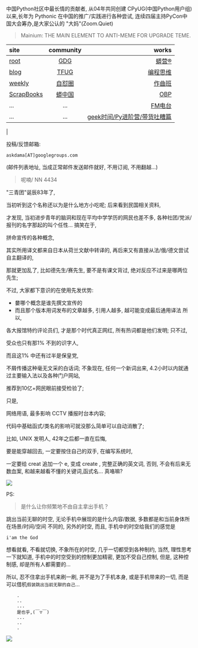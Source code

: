 中国Python社区中最长情的贡献者, 从04年共同创建 CPyUG(中国Python用户组)以来,长年为 Pythonic 在中国的推广/实践进行各种尝试, 连续四届主持PyCon中国大会筹办,是大家公认的 "大妈"(Zoom.Quiet)

> Mainium: THE MAIN ELEMENT TO ANTI-MEME FOR UPGRADE TEME.

| site | community | works |
| :-----| :----: | ----: |
| [root](http://zoomquiet.io/) | [GDG](https://blog.zhgdg.org/) | [蟒营®](https://doc.101.camp/) |
| [blog](https://blog.zoomquiet.io/pages/zoomquiet.html) | [TFUG](http://zh.tfug.world/) | [编程思维](https://py.101.camp/) |
| [weekly](http://weekly.pychina.org/) | [自怼圈](https://du.101.camp/) | [作曲班](https://mu.101.camp/) |
| [ScrapBooks](https://zoomquiet.io/collection.html) | [蟒中国](https://pychina.org/) | [OBP](https://zoomquiet.io/obp/index.html) |
| ... | ... | [FM电台](https://fm.101.camp/) |
| ... | ... | [geek时间/Py进阶营/带货吐糟篇](https://fm.101.camp/2020/geek2py-dama.html) 
 |


投稿/反馈邮箱:

    askdama[AT]googlegroups.com

(邮件列表地址, 
当成正常邮件发送邮件就好, 不用订阅, 不用翻越...)

> 呢喃/ NN 4434




"三青团"诞辰83年了,

当初听到这个名称还以为是什么地方小吃呢;
后来看到民国相关资料,

才发现,
当初进步青年的脑洞和现在平均中学学历的网民也差不多,
各种社团/党派/报刊的名字那起的叫个任性...
搞笑在于,

拼命宣传的各种概念,

其实所用译文都来自日本从荷兰文献中转译的,
再后来又有直接从法/俄/德文尝试自主翻译的,

那就更加乱了,
比如德先生/赛先生,
要不是有课文背过,
绝对反应不过来是哪两位先生;

不过,
大家都下意识的在使用先发优势:
+ 嘦哪个概念是谁先撰文宣传的
+ 而且那个版本用词发布的文章越多, 引用人越多, 越可能变成最后通用译法
所以,

各大报馆特约评论员们,
才是那个时代真正网红,
所有热词都是他们发明;
只不过,

受众也只有那1% 不到的识字人,

而且这1% 中还有过半是保皇党,

不屑传播这种毫无文采的白话词;
不象现在,
任何一个新词出来,
4.2小时以内就通过主要输入法以及各种门户网站,

推荐到10亿+网民眼前接受检验了;

只是,

网络用语,
最多影响 CCTV 播报时台本内容;

代码中基础函式/类名的影响可就没那么简单可以自动消散了;

比如,
UNIX 发明人,
42年之后都一直在后悔,

要是能穿越回去,
一定要按住自己的双手,
在编写系统时,

一定要给 creat 追加一个 e,
变成 create , 完整正确的英文词,
否则,
不会有后来无数血案,
和越来越看不懂的关键词,函式名...
真咯嘛?​






![](http://ydlj.zoomquiet.top/ipic/2021-07-08-zq42-today-card-2107.009.png)


PS:
> 是什么让你频繁地不由自主拿出手机？

跳出当前无聊的时空,
无论手机中展现的是什么内容/数据,
多数都是和当前身体所在场景/时间/空间 不同的,
另外的时空,
而且, 手机中的时空给我们的感觉是

    i'am the God

想看就看, 不看就切换,
不象所在的时空, 几乎一切都受到各种制约,
当然,
理性思考一下就知道,
手机中的时空受到的控制更加精密, 更加不受自己控制,
但是, 这种控制感,
却是所有人都需要的...

所以, 
忍不住拿出手机来刷一刷,
并不是为了手机本身, 或是手机带来的一切,
而是可以借机`假装跳出当前无聊的自己`...



```
    .
    ..
    ...
    是也乎,(￣▽￣)
    ...
    ..
    .
```


![](http://ydlj.zoomquiet.top/ipic/2021-04-30-210411DU21.4zip.jpg)

